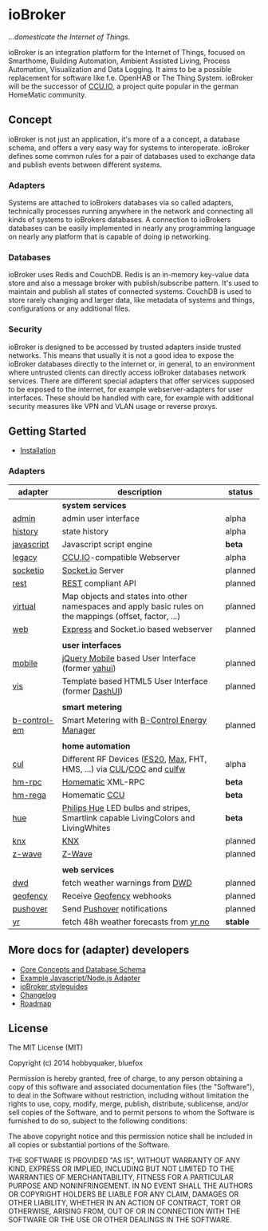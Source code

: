 # ioBroker
*...domesticate the Internet of Things.*

ioBroker is an integration platform for the Internet of Things, focused on Smarthome, Building Automation, Ambient
Assisted Living, Process Automation, Visualization and Data Logging. It aims to be a possible replacement for software
like f.e. OpenHAB or The Thing System. ioBroker will be the successor of [CCU.IO](http://ccu.io), a project quite
popular in the german HomeMatic community.

## Concept
ioBroker is not just an application, it's more of a a concept, a database schema, and offers a very easy way for systems
to interoperate. ioBroker defines some common rules for a pair of databases used to exchange data and publish events
between different systems.

### Adapters
Systems are attached to ioBrokers databases via so called adapters, technically processes running anywhere
in the network and connecting all kinds of systems to ioBrokers databases. A connection to ioBrokers databases can be
easily implemented in nearly any programming language on nearly any platform that is capable of doing ip networking.


### Databases
ioBroker uses Redis and CouchDB. Redis is an in-memory key-value data store and also a message broker with
publish/subscribe pattern. It's used to maintain and publish all states of connected systems. CouchDB is used to store
rarely changing and larger data, like metadata of systems and things, configurations or any additional files.


### Security
ioBroker is designed to be accessed by trusted adapters inside trusted networks. This means that usually it is not a
good idea to expose the ioBroker databases directly to the internet or, in general, to an environment where untrusted
clients can directly access ioBroker databases network services. There are different special adapters that offer
services supposed to be exposed to the internet, for example webserver-adapters for user interfaces. These should be
handled with care, for example with additional security measures like VPN and VLAN usage or reverse proxys.


## Getting Started

* [Installation](doc/INSTALL.md)


### Adapters

| adapter    	                                                                | description                                                                     	                                                                                                                                                                                                        | status 	|
|---------------------------------------------------------------------------    |----------------------------------------------------------------------------------------------------------------------------------------------------------------------------------------------------------------------------------------------------------------------------------------   |--------	|
|                                                                               | **system services**                                                                                                                                                                                                                                                                       |           |
| [admin](./adapter/admin/README.md)      	                                    | admin user interface                                                            	                                                                                                                                                                                                        | alpha  	|
| [history](./adapter/history/README.md)    	                                | state history                                                                   	                                                                                                                                                                                                        | alpha  	|
| [javascript](./adapter/javascript/README.md) 	                                | Javascript script engine                                                        	                                                                                                                                                                                                        | **beta**  |
| [legacy](./adapter/legacy/README.md)     	                                    | [CCU.IO](http://ccu.io)-compatible Webserver                                                     	                                                                                                                                                                                        | alpha  	|
| [socketio](https://github.com/iobroker/ioBroker.socketio)   	                | [Socket.io](http://socket.io) Server                                                            	                                                                                                                                                                                        | planned   |
| [rest](https://github.com/iobroker/ioBroker.rest)   	                        | [REST]() compliant API                                                            	                                                                                                                                                                                                    | planned   |
| [virtual](./adapter/virtual/README.md)      	                                | Map objects and states into other namespaces and apply basic rules on the mappings (offset, factor, ...)                                              	                                                                                                                                | planned   |
| [web](./adapter/web/README.md)        	                                    | [Express](http://expressjs.com/) and Socket.io based webserver                                           	                                                                                                                                                                                | planned   |
|           	                                                                |                                                                                	                                                                                                                                                                                                        |        	|
|                                                                               | **user interfaces**                                                                                                                                                                                                                                                                       |           |
| [mobile](https://github.com/iobroker/ioBroker.mobile)        	                | [jQuery Mobile](http://jquerymobile.com/) based User Interface (former [yahui](https://github.com/hobbyquaker/yahui))                                             	                                                                                                                    | planned   |
| [vis](https://github.com/iobroker/ioBroker.vis)        	                    | Template based HTML5 User Interface (former [DashUI](https://github.com/hobbyquaker/DashUI))                                              	                                                                                                                                            | planned 	|
|           	                                                                |                                                                                	                                                                                                                                                                                                        |        	|
|                                                                               | **smart metering**                                                                                                                                                                                                                                                                        |           |
| [b-control-em](https://github.com/hobbyquaker/iobroker.b-control-em)          | Smart Metering with [B-Control Energy Manager](http://www.b-control.com/fileadmin/Webdata/b-control/Uploads/Energiemanagement_PDF/EM300_Datenblatt_rev_100.pdf)  	                                                                                                                        | planned   |
|           	                                                                |                                                                                	                                                                                                                                                                                                        |        	|
|                                                                               | **home automation**                                                                                                                                                                                                                                                                       |           |
| [cul](https://github.com/hobbyquaker/ioBroker.cul)                            | Different RF Devices ([FS20](http://www.elv.de/fs20-funkschaltsystem.html), [Max](http://www.eq-3.de/max-heizungssteuerung.html), FHT, HMS, ...) via [CUL](http://busware.de/tiki-index.php?page=CUL)/[COC](http://busware.de/tiki-index.php?page=COC) and [culfw](http://culfw.de)       | alpha  	|
| [hm-rpc](https://github.com/iobroker/ioBroker.hm-rpc)             	        | [Homematic](http://www.homematic.com/) XML-RPC                                                            	                                                                                                                                                                            | **beta**  |
| [hm-rega](https://github.com/iobroker/ioBroker.hm-rega)           	        | Homematic [CCU](http://www.eq-3.de/produkt-detail-zentralen-und-gateways/items/homematic-zentrale-ccu-2.html)                                                                                                                                                                             | **beta**  |
| [hue](https://github.com/iobroker/ioBroker.hue)        	                    | [Philips Hue](http://www.meethue.com) LED bulbs and stripes, Smartlink capable LivingColors and LivingWhites 	                                                                                                                                                                            | **beta**  |
| [knx](https://github.com/Smiling-Jack/ioBroker.knx)                           | [KNX](http://www.knx.org/)                                                                                                                                                                                                                                                                | planned   |
| [z-wave](https://github.com/GermanBluefox/ioBroker.z-wave)                    | [Z-Wave](http://www.z-wave.com/)                                                                                                                                                                                                                                                          | planned   |
|           	                                                                |                                                                                	                                                                                                                                                                                                        |        	|
|                                                                               | **web services**                                                                                                                                                                                                                                                                          |           |
| [dwd](https://github.com/iobroker/ioBroker.dwd)        	                    | fetch weather warnings from [DWD](http://www.dwd.de)                                                	                                                                                                                                                                                    | planned 	|
| [geofency](https://github.com/iobroker/ioBroker.geofency)                     | Receive [Geofency](http://www.geofency.com/) webhooks                                                        	                                                                                                                                                                            | planned   |
| [pushover](https://github.com/iobroker/ioBroker.pushover)                     | Send [Pushover](https://pushover.net/) notifications                                                    	                                                                                                                                                                                | planned   |
| [yr](https://github.com/iobroker/ioBroker.yr)         	                    | fetch 48h weather forecasts from [yr.no](http://yr.no)                                          	                                                                                                                                                                                        | **stable**|




## More docs for (adapter) developers

* [Core Concepts and Database Schema](doc/SCHEMA.md)
* [Example Javascript/Node.js Adapter](adapter/example/example.js)
* [ioBroker styleguides](doc/STYLE.md)
* [Changelog](CHANGELOG.md)
* [Roadmap](ROADMAP.md)



## License

The MIT License (MIT)

Copyright (c) 2014 hobbyquaker, bluefox

Permission is hereby granted, free of charge, to any person obtaining a copy
of this software and associated documentation files (the "Software"), to deal
in the Software without restriction, including without limitation the rights
to use, copy, modify, merge, publish, distribute, sublicense, and/or sell
copies of the Software, and to permit persons to whom the Software is
furnished to do so, subject to the following conditions:

The above copyright notice and this permission notice shall be included in
all copies or substantial portions of the Software.

THE SOFTWARE IS PROVIDED "AS IS", WITHOUT WARRANTY OF ANY KIND, EXPRESS OR
IMPLIED, INCLUDING BUT NOT LIMITED TO THE WARRANTIES OF MERCHANTABILITY,
FITNESS FOR A PARTICULAR PURPOSE AND NONINFRINGEMENT. IN NO EVENT SHALL THE
AUTHORS OR COPYRIGHT HOLDERS BE LIABLE FOR ANY CLAIM, DAMAGES OR OTHER
LIABILITY, WHETHER IN AN ACTION OF CONTRACT, TORT OR OTHERWISE, ARISING FROM,
OUT OF OR IN CONNECTION WITH THE SOFTWARE OR THE USE OR OTHER DEALINGS IN
THE SOFTWARE.


